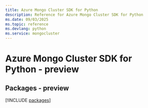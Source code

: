 ```yaml
---
title: Azure Mongo Cluster SDK for Python
description: Reference for Azure Mongo Cluster SDK for Python
ms.date: 09/03/2025
ms.topic: reference
ms.devlang: python
ms.service: mongocluster
---
```

# Azure Mongo Cluster SDK for Python - preview
## Packages - preview
[!INCLUDE [packages](mongo-cluster-index.md)]